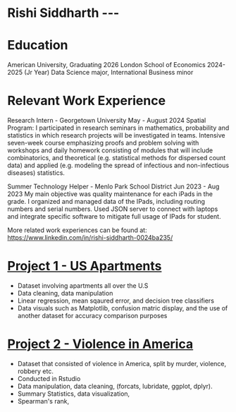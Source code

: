 # Rishi Siddharth --- 


# Education 
American University, Graduating 2026
London School of Economics 2024-2025 (Jr Year)
Data Science major, International Business minor

# Relevant Work Experience

Research Intern - Georgetown University                       May - August 2024
  Spatial Program: I participated in research seminars in mathematics, probability and statistics in which research projects will be investigated in teams. Intensive seven-week course emphasizing proofs and problem solving with workshops and daily homework consisting of modules that will include combinatorics, and theoretical (e.g. statistical methods for dispersed count data) and applied (e.g. modeling the spread of infectious and non-infectious diseases) statistics.

Summer Technology Helper - Menlo Park School District         Jun 2023 - Aug 2023
My main objective was quality maintenance for each iPads in the grade. I organized and managed data of the IPads, including routing numbers and serial numbers. Used JSON server to connect with laptops and integrate specific software to mitigate full usage of IPads for student.


More related work experiences can be found at: https://www.linkedin.com/in/rishi-siddharth-0024ba235/

# [Project 1 - US Apartments](https://github.com/Rsiddharth54/U.S-Apartments-Project)
- Dataset involving apartments all over the U.S 
- Data cleaning, data manipulation
- Linear regression, mean sqaured error, and decision tree classifiers 
- Data visuals such as Matplotlib, confusion matric display, and the use of another dataset for accuracy comparison purposes

# [Project 2 - Violence in America](https://drive.google.com/file/d/1nDogpm4zgvAgjSiDvB5WUJTseWvjF-h3/view?usp=drive_link)
- Dataset that consisted of violence in America, split by murder, violence, robbery etc.
- Conducted in Rstudio
- Data manipulation, data cleaning,  (forcats, lubridate, ggplot, dplyr).
- Summary Statistics, data visualization, 
- Spearman's rank, 



